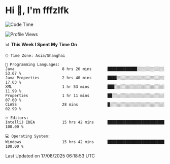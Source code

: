 # Hi 👋, I'm fffzlfk

<!--START_SECTION:waka-->
![Code Time](http://img.shields.io/badge/Code%20Time-1%2C326%20hrs%2046%20mins-blue)

![Profile Views](http://img.shields.io/badge/Profile%20Views-0-blue)

📊 **This Week I Spent My Time On** 

```text
🕑︎ Time Zone: Asia/Shanghai

💬 Programming Languages: 
Java                     8 hrs 26 mins       █████████████░░░░░░░░░░░░   53.67 % 
Java Properties          2 hrs 40 mins       ████░░░░░░░░░░░░░░░░░░░░░   17.03 % 
XML                      1 hr 53 mins        ███░░░░░░░░░░░░░░░░░░░░░░   11.99 % 
Properties               1 hr 11 mins        ██░░░░░░░░░░░░░░░░░░░░░░░   07.60 % 
CLASS                    28 mins             █░░░░░░░░░░░░░░░░░░░░░░░░   02.99 % 

🔥 Editors: 
IntelliJ IDEA            15 hrs 42 mins      █████████████████████████   100.00 % 

💻 Operating System: 
Windows                  15 hrs 42 mins      █████████████████████████   100.00 % 
```


 Last Updated on 17/08/2025 06:18:53 UTC
<!--END_SECTION:waka-->
